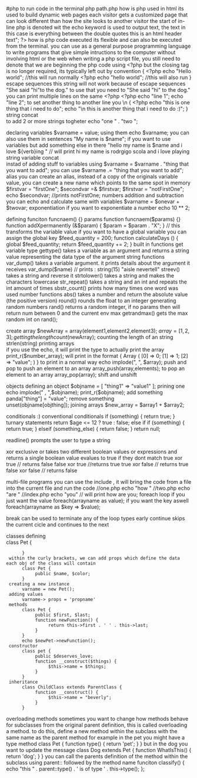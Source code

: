 #php 
to run code in the terminal 
     php path.php
how is php used in html 
     its used to build dynamic web pages 
          each visitor gets a customized page that can look different than how the site looks to another visitor 
     the start of in-line php is denoted wit <?php and the end is ?>
     the echo keyword is used to output text, the text in this case is everything between the double quotes
          <?php echo "<h1>this is an html header text"; ?>
how is php code executed 
     its flexible and can also be executed from the terminal. you can use as a general purpose programming language to write programs that give simple intructions to the computer without involving html or the web 
     when writing a php script file, you still need to denote that we are beginning the php code using <?php but the closing tag is no longer required, its typically left out by convention 
               {
                    <?php echo "Hello world"; //this will run normally 
                    <?php 
                         echo "hello world"; //this will also run 
               }
escape sequences 
     this string will not work because of escape sequences
          "She said "hi"to the dog."
     to use that you need to 
          "She said \"hi\" to the dog."
you can print multiple lines on the same <?php 
     <?php echo "line 1";
          echo "line 2";
to set another thing to another line you \n
     {
          <?php echo "this is one thing that i need to do";
               echo "\n this is another thing that i need to do :)";
     }
string concat  
     to add 2 or more strings togheter 
          echo "one " . "two ";

declaring variables 
     $varname = value;
using them 
     echo $varname;
you can also use them in sentences 
     "My name is $name";
if you want to use variables but add something else in there 
     "hello my name is $name and i love ${verb}ing " // will print hi my name is rodrgigo scola and i love playing 
string variable concat   
     instad of adding stuff to variables using 
          $varname = $varname . "thing that you want to add";
     you can use 
          $varname .= "thing that you want to add";
alias
     you can create an alias, instead of a copy of the originals variable value, you can create a new name which points to the same spot in memory 
          $firstvar = "firstOne";
          $secondvar =& $firstvar;
          $firstvar = "notFirstOne";
          echo $secondvar; //prints notFirstOne;
numbers 
     addition and subtraction 
          you can echo and calculate 
     same with variables 
          $varname = $onevar + $twovar;
exponentiation
     if you want to exponentiate a number
          echo 10 ** 2;
     
defining 
     funciton funcnaem() {}
params 
     function funcnaem($params) {}
function addXpermanently (&$param) {
     $param = $param . "X";
} // this transforms the variable value 
if you want to have a global variable you can assign the global key 
     $feed_quantity = 200;
     function calculateDays () {
          global $feed_quantity;
          return $feed_quantity += 2;
     }
built in functions 
     get variable type 
          gettype() takes a variable as an argument and returns a string value representing the data type of the argument
string functions
     var_dump() takes a variable argument. it prints details about the argument it receives 
          var_dump($name) // prints : string(15) "aisle nevertell"
     streev() takes a string and reverse it 
     strtolower() takes a string and makes the characters lowercase 
     str_repeat() takes a string and an int and repeats the int amount of times 
     sbstr_count() prints how many times one word was used
number functions 
     abs() takes a number and return the absolute value (the positive version)
     round() rounds the float to an integer 
generating random numbers 
     rand() returns a random integer, if no params then will return num between 0 and the current env max
     getrandmax() gets the max random int on rand();
     
create array 
     $newArray = array(element1,element2,element3);
     $array = [1,2,3];
getting the length
     count($newArray);
counting the length of an string 
     strlen(string)
printing arrays     
     if you use the echo, it will print the type 
to actually print the array 
     print_r($number_array); will print in the format 
          {
               Array 
               (
                    [0] => 0;
                    [1] => 1;
                    [2] => "value";
               )
          }
to print in a normal way
     echo implode(", ", $array);
push and pop 
     to push an element to an array 
          array_push(array,elements);
     to pop an element to an array 
          array_pop(array);
shift and unshift 
     
objects 
     defining an object 
          $objname = [
               "thing1" => "value1"
          ];
prining one 
     echo implode(" , ",$objname);
     print_r($objname);
add something 
     panda["thing"] = "value";
remove something   
     unset(objname[objthing]);
joining arrays 
     $new_array = $array1 + $array2;

conditionals :)
conventional conditionals
     if (something) {
          return true;
     }
turnary statements 
     return $age <= 12 ? true : false;
else if 
     if (something) {
          return true;
     }
     elseif (something_else) {
          return false;
     }
     return null;

readline()
     prompts the user to type a string 

xor 
     exclusive or 
          takes two different boolean values or expressions and returns a single boolean value 
          evalues to true if they dont match
               true xor true // returns false
               false xor true //returns true
               true xor false // returns true 
               false xor false // returns false  

multi-file programs 
     you can use the include , it will bring the code from a file into the current file and run the code 
          //one.php 
          echo "how "
          //two.php
          echo "are "
          //index.php
          echo "you" // will print how are you;
foreach loop 
     if you just want the value 
          foreach(arrayname as value);
     if you want the key aswell
          foreach(arrayname as $key => $value);
     
break 
     can be used to terminate any of the loop types early 
continue 
     skips the current cicle and continues to the next 

classes 
     defining  
          class Pet {

          }
     within the curly brackets, we can add props which define the data each obj of the class will contain 
          class Pet {
               public $name, $color;
          }
     creating a new instance 
          varname = new Pet();
     adding values 
          varname-> props = 'propname'
     methods 
          class Pet {
               public $first, $last;
               function newFunction() {
                    return this->first . ' ' . this->last;
               }
          }
          echo $newPet->newFunction();
     constructor 
          class pet {
               public $deserves_love;
               function __construct($things) {
                    $this->name = $things;
               }
          }
     inheritance 
          class ChildClass extends ParentClass {
               function __construct() {
                    $this->name = "beverly";
               }
          }
overloading methods 
     sometimes you want to change how methods behave for subclasses from the original parent definition, this is called overloading a method. to do this, define a new method within the subclass with the same name as the parent method 
          for example in the pet you might have a type method 
               class Pet {
                    function type() {
                         return 'pet';
                    }
               }
               but in the dog you want to update the message
               class Dog extends Pet {
                    function WhatIsThis() {
                         return 'dog';
                    }
               }
               you can call the parents definition of the method within the subclass using parent:: followed by the method name 
                    funciton classify() {
                         echo "this " . parent::type() . ' is of type ' . this->type();
                    };
               
